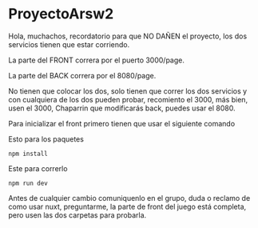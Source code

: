 # ProyectoArsw2

Hola, muchachos, recordatorio para que NO DAÑEN el proyecto, los dos servicios tienen que estar corriendo.

La parte del FRONT correra por el puerto 3000/page.

La parte del BACK correra por el 8080/page.

No tienen que colocar los dos, solo tienen que correr los dos servicios y con cualquiera de los dos pueden probar, recomiento el 3000, más bien, usen el 3000, Chaparrin que modificarás back, puedes usar el 8080.

Para inicializar el front primero tienen que usar el siguiente comando

Esto para los paquetes

```
npm install
```
Este para correrlo

```
npm run dev
```
Antes de cualquier cambio comuniquenlo en el grupo, duda o reclamo de como usar nuxt, preguntarme, la parte de front del juego está completa, pero usen las dos carpetas para probarla.
